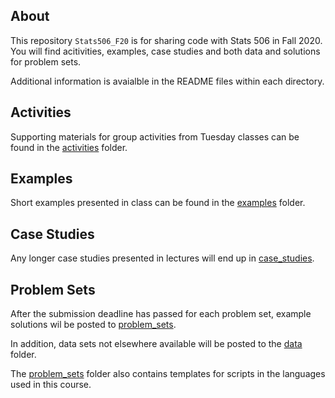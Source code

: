 
## About 

This repository `Stats506_F20` is for sharing code with 
Stats 506 in Fall 2020. You will find acitivities,
examples, case studies and both data and solutions for problem sets.

Additional information is avaialble in the README files within each
directory.

## Activities

Supporting materials for group activities from Tuesday classes can
be found in the [activities](./activities) folder.

## Examples

Short examples presented in class can be found in the
[examples](./examples) folder.

## Case Studies

Any longer case studies presented in lectures
will end up in [case_studies](./case_studies).

## Problem Sets

After the submission deadline has passed for each problem set,
example solutions wil be posted to [problem_sets](./problem_sets).

In addition, data sets not elsewhere available will be posted to 
the [data](./problem_sets/data) folder.

The [problem_sets](./problem_sets) folder also contains templates
for scripts in the languages used in this course.
